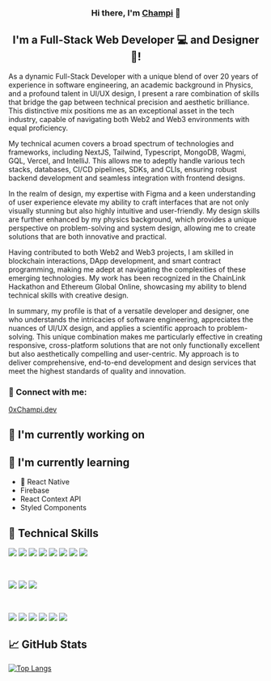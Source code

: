 

<h3 align="center">
Hi there, I'm <a href="https://0xchampi.dev" target="_blank" rel="noreferrer">Champi</a> 👋
</h3>

<h2 align="center">
I'm a Full-Stack Web Developer 💻 and Designer 🎨!
</h2> 

As a dynamic Full-Stack Developer with a unique blend of over 20 years of experience in software engineering, an academic background in Physics, and a profound talent in UI/UX design, I present a rare combination of skills that bridge the gap between technical precision and aesthetic brilliance. This distinctive mix positions me as an exceptional asset in the tech industry, capable of navigating both Web2 and Web3 environments with equal proficiency.

My technical acumen covers a broad spectrum of technologies and frameworks, including NextJS, Tailwind, Typescript, MongoDB, Wagmi, GQL, Vercel, and IntelliJ. This allows me to adeptly handle various tech stacks, databases, CI/CD pipelines, SDKs, and CLIs, ensuring robust backend development and seamless integration with frontend designs.

In the realm of design, my expertise with Figma and a keen understanding of user experience elevate my ability to craft interfaces that are not only visually stunning but also highly intuitive and user-friendly. My design skills are further enhanced by my physics background, which provides a unique perspective on problem-solving and system design, allowing me to create solutions that are both innovative and practical.

Having contributed to both Web2 and Web3 projects, I am skilled in blockchain interactions, DApp development, and smart contract programming, making me adept at navigating the complexities of these emerging technologies. My work has been recognized in the ChainLink Hackathon and Ethereum Global Online, showcasing my ability to blend technical skills with creative design.

In summary, my profile is that of a versatile developer and designer, one who understands the intricacies of software engineering, appreciates the nuances of UI/UX design, and applies a scientific approach to problem-solving. This unique combination makes me particularly effective in creating responsive, cross-platform solutions that are not only functionally excellent but also aesthetically compelling and user-centric. My approach is to deliver comprehensive, end-to-end development and design services that meet the highest standards of quality and innovation.
### 🤝 Connect with me:

<a href="https://0xchampi.dev" target="_blank" rel="noreferrer">0xChampi.dev</a>
</br>

## 🔭 I'm currently working on

## 🌱 I'm currently learning

- 📱 React Native
- Firebase
- React Context API
- Styled Components  

## 💼 Technical Skills

![](https://img.shields.io/badge/Code-React-informational?style=flat&logo=react&color=61DAFB)
![](https://img.shields.io/badge/Code-Redux-informational?style=flat&logo=Redux&color=764ABC)
![](https://img.shields.io/badge/Code-JavaScript-informational?style=flat&logo=JavaScript&color=F7DF1E)
![](https://img.shields.io/badge/Code-Ruby-informational?style=flat&logo=Ruby&color=CC342D)
![](https://img.shields.io/badge/Code-Ruby_on_Rails-informational?style=flat&logo=Ruby-On-Rails&color=CC0000)
![](https://img.shields.io/badge/Code-HTML5-informational?style=flat&logo=HTML5&color=E34F26)
![](https://img.shields.io/badge/Code-PostgreSQL-informational?style=flat&logo=PostgreSQL&color=336791)
![](https://img.shields.io/badge/Code-SQLite-informational?style=flat&logo=SQLite&color=003B57)

</br>

![](https://img.shields.io/badge/Style-Bootstrap-informational?style=flat&logo=Bootstrap&color=7952B3)
![](https://img.shields.io/badge/Style-CSS3-informational?style=flat&logo=CSS3&color=1572B6)
![](https://img.shields.io/badge/Style-styled--components-informational?style=flat&logo=styled-components&color=DB7093)


</br>

![](https://img.shields.io/badge/Tools-Figma-informational?style=flat&logo=Figma&color=F24E1E)
![](https://img.shields.io/badge/Tools-NPM-informational?style=flat&logo=NPM&color=CB3837)
![](https://img.shields.io/badge/Tools-Heroku-informational?style=flat&logo=Heroku&color=430098)
![](https://img.shields.io/badge/Tools-Netlify-informational?style=flat&logo=netlify&color=00C7B7)
![](https://img.shields.io/badge/Tools-Git-informational?style=flat&logo=Git&color=F05032)
![](https://img.shields.io/badge/Tools-GitHub-informational?style=flat&logo=GitHub&color=181717)


## 📈 GitHub Stats 

[![Top Langs](https://github-readme-stats.vercel.app/api/top-langs/?username=0xchampi&layout=compact)](https://github.com/0xchampi)
